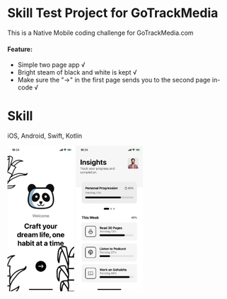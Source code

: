 # Skill Test Project for GoTrackMedia
This is a Native Mobile coding challenge for  GoTrackMedia.com

#### Feature:
  * Simple two page app √
  * Bright steam of black and white is kept √
  * Make sure the "->" in the first page sends you to the second page in-code √

# Skill
iOS, Android, Swift, Kotlin

<img src="1.jpg" width="30%" />
<img src="2.jpg" width="30%" />

